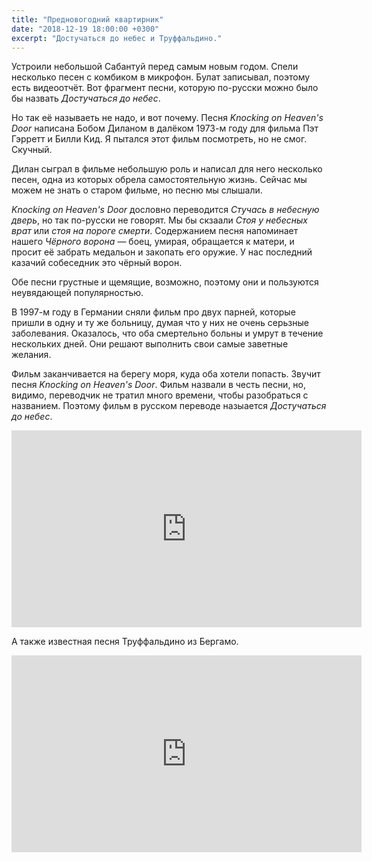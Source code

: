 ```yaml
---
title: "Предновогодний квартирник"
date: "2018-12-19 18:00:00 +0300"
excerpt: "Достучаться до небес и Труффальдино."
---
```


Устроили небольшой Сабантуй перед самым новым годом. Спели несколько песен с комбиком в микрофон.
Булат записывал, поэтому есть видеоотчёт. Вот фрагмент песни, которую по-русски можно
было бы назвать *Достучаться до небес*.

Но так её называеть не надо, и вот почему. Песня *Knocking on Heaven's Door* написана Бобом Диланом в далёком 1973-м году для фильма
Пэт Гэрретт и Билли Кид. Я пытался этот фильм посмотреть, но не смог. Скучный.

Дилан сыграл в фильме небольшую роль и написал для него несколько песен, одна из которых обрела самостоятельную жизнь. Сейчас мы
можем не знать о старом фильме, но песню мы слышали.

*Knocking on Heaven's Door* дословно переводится *Стучась в небесную дверь*, но так по-русски не говорят. Мы бы скзаали *Стоя у небесных врат*
или *стоя на пороге смерти*. Содержанием песня напоминает нашего *Чёрного ворона*&nbsp;&mdash; боец, умирая, обращается к матери,
и просит её забрать медальон и закопать его оружие. У нас последний казачий собеседник это чёрный ворон.

Обе песни грустные и щемящие, возможно, поэтому они и пользуются неувядающей популярностью.

В 1997-м году в Германии сняли фильм про двух парней, которые пришли в одну и ту же больницу, думая что у них не очень серьзные заболевания.
Оказалось, что оба смертельно больны и умрут в течение нескольких дней. Они решают выполнить свои самые заветные желания.

Фильм заканчивается на берегу моря, куда оба хотели попасть. Звучит песня *Knocking on Heaven's Door*. Фильм назвали в честь песни,
но, видимо, переводчик не тратил много времени, чтобы разобраться с названием. Поэтому фильм в русском переводе назыается *Достучаться до небес*.

<div class="video-wrapper">
  <iframe width="560" height="315" src="https://www.youtube.com/embed/szDY06ViMJU" frameborder="0" allow="accelerometer; autoplay; encrypted-media; gyroscope; picture-in-picture" allowfullscreen></iframe>
</div>

А также известная песня Труффальдино из Бергамо.

<div class="video-wrapper">
  <iframe width="560" height="315" src="https://www.youtube.com/embed/pdlgp_uepk4" frameborder="0" allow="accelerometer; autoplay; encrypted-media; gyroscope; picture-in-picture" allowfullscreen></iframe>
</div>
